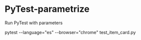 # PyTest-parametrize
Run PyTest with parameters

pytest --language="es" --browser="chrome" test_item_card.py
